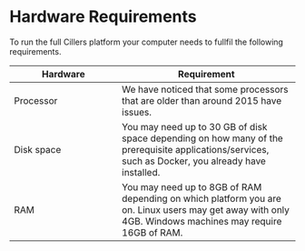 # Hardware Requirements

To run the full Cillers platform your computer needs to fullfil the following requirements.

<table><thead><tr><th width="174">Hardware</th><th>Requirement</th></tr></thead><tbody><tr><td>Processor</td><td>We have noticed that some processors that are older than around 2015  have issues. </td></tr><tr><td>Disk space</td><td>You may need up to 30 GB of disk space depending on how many of the prerequisite applications/services, such as Docker, you already have installed. </td></tr><tr><td>RAM</td><td>You may need up to 8GB of RAM depending on which platform you are on. Linux users may get away with only 4GB. Windows machines may require 16GB of RAM.</td></tr></tbody></table>



